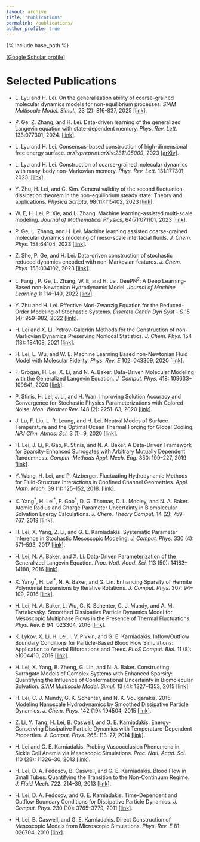 ```yaml
---
layout: archive
title: "Publications"
permalink: /publications/
author_profile: true
---
```


{% include base_path %}

[[Google Scholar profile]](https://scholar.google.com/citations?user=7OlLjl0AAAAJ&hl=en)


Selected Publications
===
* L. Lyu and H. Lei. On the generalization ability of coarse-grained molecular dynamics models for non-equilibrium processes. *SIAM Multiscale Model. Simul.*, 23 (2): 816-837, 2025  [[link]](https://doi.org/10.1137/24M1694549).


* P. Ge, Z. Zhang, and H. Lei. Data-driven learning of the generalized Langevin equation with state-dependent memory. *Phys. Rev. Lett.* 133:077301, 2024. [[link]](https://doi.org/10.1103/PhysRevLett.133.077301).


* L. Lyu and H. Lei. Consensus-based construction of high-dimensional free energy surface. *arXivpreprint:arXiv:2311.05009*, 2023  [[arXiv]](https://arxiv.org/abs/2311.05009).


* L. Lyu and H. Lei. Construction of coarse-grained molecular dynamics with many-body non-Markovian memory. *Phys. Rev. Lett.* 131:177301, 2023. [[link]](https://doi.org/10.1103/PhysRevLett.131.177301).


* Y. Zhu, H. Lei, and C. Kim. General validity of the second fluctuation-dissipation theorem in the non-equilibrium steady state: Theory and applications. *Physica Scripta*, 98(11):115402, 2023 [[link]](https://doi.org/10.1088/1402-4896/acfce5).


* W. E, H. Lei, P. Xie, and L. Zhang. Machine learning-assisted multi-scale modeling. *Journal of Mathematical Physics*, 64(7):071101, 2023 [[link]](https://doi.org/10.1063/5.0149861).


* P. Ge, L. Zhang, and H. Lei. Machine learning assisted coarse-grained molecular dynamics modeling of meso-scale interfacial fluids. *J. Chem. Phys.* 158:64104, 2023 [[link]](https://doi.org/10.1063/5.0131567).


* Z. She, P. Ge, and H. Lei. Data-driven construction of stochastic reduced dynamics encoded with non-Markovian features. *J. Chem. Phys.* 158:034102, 2023 [[link]](https://doi.org/10.1063/5.0130033).


* L. Fang , P. Ge, L. Zhang, W. E, and H. Lei.  DeePN<sup>2</sup>: A
Deep Learning-Based non-Newtonian Hydrodynamic Model. *Journal of 
Machine Learning* 1: 114–140, 2022 [[link]](https://doi.org/10.4208/jml.220115).


* Y. Zhu and H. Lei. Effective Mori-Zwanzig Equation for the Reduced-Order Modeling of Stochastic Systems. *Discrete Contin Dyn Syst - S* 15 (4): 959–982, 2022 [[link]](https://doi.org/10.3934/dcdss.2021096).


* H. Lei and X. Li.  Petrov–Galerkin Methods for the Construction of non-Markovian Dynamics Preserving Nonlocal Statistics. *J. Chem. Phys.* 154 (18): 184108, 2021 [[link]](https://doi.org/10.1063/5.0042679).


* H. Lei, L. Wu, and W. E. Machine Learning Based non-Newtonian
Fluid Model with Molecular Fidelity. *Phys. Rev. E* 102: 043309, 2020
[[link]](https://doi.org/10.1103/PhysRevE.102.043309).


* F. Grogan, H. Lei, X. Li, and N. A. Baker.  Data-Driven Molecular
Modeling with the Generalized Langevin Equation. *J. Comput. Phys.*
418: 109633–109641, 2020 [[link]](https://doi.org/10.1016/j.jcp.2020.109633).

* P. Stinis, H. Lei, J. Li, and H. Wan. Improving Solution
Accuracy and Convergence for Stochastic Physics Parameterizations with
Colored Noise. *Mon. Weather Rev.* 148 (2): 2251–63, 2020
[[link]](https://doi.org/10.1175/MWR-D-19-0178.1).

* J. Lu, F. Liu, L. R. Leung, and H. Lei. Neutral Modes of Surface
Temperature and the Optimal Ocean Thermal Forcing for Global Cooling.
*NPJ Clim. Atmos. Sci.* 3 (1): 9, 2020
[[link]](https://doi.org/10.1038/s41612-020-0112-6).


* H. Lei, J. Li, P. Gao, P. Stinis, and N. A. Baker. A Data-Driven
Framework for Sparsity-Enhanced Surrogates with Arbitrary Mutually
Dependent Randomness. *Comput. Methods Appl. Mech. Eng.* 350: 199–227, 2019
[[link]](https://doi.org/https://doi.org/10.1016/j.cma.2019.03.014).


* Y. Wang, H. Lei, and P. Atzberger. Fluctuating Hydrodynamic
Methods for Fluid-Structure Interactions in Confined Channel
Geometries. *Appl. Math. Mech.* 39 (1): 125–152, 2018.
[[link]](https://doi.org/https://doi.org/10.1007/s10483-018-2253-8).


* X. Yang<sup>\*</sup>, H. Lei<sup>\*</sup>, P. Gao<sup>\*</sup>, D. G.
Thomas, D. L. Mobley, and N. A. Baker. Atomic Radius and Charge
Parameter Uncertainty in Biomolecular Solvation Energy Calculations.
*J. Chem. Theory Comput.* 14 (2): 759–767, 2018
[[link]](https://doi.org/10.1021/acs.jctc.7b00905).


* H. Lei, X. Yang, Z. Li, and G. E. Karniadakis. Systematic
Parameter Inference in Stochastic Mesoscopic Modeling. *J. Comput.
Phys.* 330 (4): 571–593, 2017 [[link]](https://doi.org/10.1016/j.jcp.2016.10.029).


* H. Lei, N. A. Baker, and X. Li.  Data-Driven Parameterization of
the Generalized Langevin Equation. *Proc. Natl. Acad. Sci.* 113 (50):
14183–14188, 2016 [[link]](https://doi.org/10.1073/pnas.1609587113).


* X. Yang<sup>\*</sup>, H. Lei<sup>\*</sup>, N. A. Baker, and G. Lin.
 Enhancing Sparsity of Hermite Polynomial Expansions by Iterative
Rotations. *J. Comput. Phys.* 307: 94–109, 2016 [[link]](https://doi.org/10.1016/j.jcp.2015.11.038).


* H. Lei, N. A. Baker, L. Wu, G. K. Schenter, C. J. Mundy, and A. M.
Tartakovsky.  Smoothed Dissipative Particle Dynamics Model for
Mesoscopic Multiphase Flows in the Presence of Thermal Fluctuations.
*Phys. Rev. E* 94: 023304, 2016 [[link]](https://doi.org/10.1103/PhysRevE.94.023304).


* K. Lykov, X. Li, H. Lei, I. V. Pivkin, and G. E. Karniadakis. 
Inflow/Outflow Boundary Conditions for Particle-Based Blood Flow
Simulations: Application to Arterial Bifurcations and Trees. *PLoS
Comput. Biol.* 11 (8): e1004410, 2015 [[link]](https://doi.org/10.1371/journal.pcbi.1004410).

* H. Lei, X. Yang, B. Zheng, G. Lin, and N. A. Baker. Constructing
Surrogate Models of Complex Systems with Enhanced Sparsity: Quantifying
the Influence of Conformational Uncertainty in Biomolecular Solvation.
*SIAM Multiscale Model. Simul.* 13 (4): 1327–1353, 2015 [[link]](https://doi.org/10.1137/140981587).

* H. Lei, C. J. Mundy, G. K. Schenter, and N. K. Voulgarakis. 2015.
Modeling Nanoscale Hydrodynamics by Smoothed Dissipative Particle
Dynamics. *J. Chem. Phys.* 142 (19): 194504, 2015 [[link]](https://doi.org/10.1063/1.4921222).


<!---
* X. Li, E. Du, H. Lei, Y. Tang, M. Dao, S. Suresh, and G. E.
Karniadakis. Patient-Specific Blood Rheology in Sickle-Cell
Anaemia. *Interface Focus* 6 (1): 20150065, 2015
[[link]](https://doi.org/10.1098/rsfs.2015.0065).

* X. Li, Z. Peng, H. Lei, M. Dao, and G. E. Karniadakis.  Probing
Red Blood Cell Mechanics, Rheology and Dynamics with a Two-Component
Multi-Scale Model. *Phil. Trans. R. Soc. A* 372 (2021): 20130389,  2014
[[link]](https://doi.org/10.1098/rsta.2013.0389).
--->

* Z. Li, Y. Tang, H. Lei, B. Caswell, and G. E. Karniadakis.
Energy-Conserving Dissipative Particle Dynamics with
Temperature-Dependent Properties. *J. Comput. Phys.* 265: 113–27, 2014
[[link]](https://doi.org/10.1016/j.jcp.2014.02.003).


* H. Lei and G. E. Karniadakis. Probing Vasoocclusion Phenomena in Sickle Cell Anemia via
Mesoscopic Simulations. *Proc. Natl. Acad. Sci.* 110 (28): 11326–30, 2013 
[[link]](https://doi.org/10.1073/pnas.1221297110).


* H. Lei, D. A. Fedosov, B. Caswell, and G. E. Karniadakis. Blood
Flow in Small Tubes: Quantifying the Transition to the Non-Continuum
Regime. *J. Fluid Mech.* 722: 214–39, 2013
[[link]](https://doi.org/10.1017/jfm.2013.91).

<!---
* H. Lei and G. E. Karniadakis. Predicting the Morphology of
Sickle Red Blood Cells Using Coarse-Grained Models of Intracellualr
Aligned Hemoglobin Polymers. *Soft Matter* 8: 4507–16, 2012
[[link]](https://doi.org/10.1039/C2SM07294G).

* H. Lei and G. E. Karnidakis.  Quantifying the Rheological and
Hemodynamic Characteristics of Sickle Cell Anemia. *Biophys. J.* 102:
185–194, 2012 [[link]](https://doi.org/10.1016/j.bpj.2011.12.006).


* L. Grinberg, M. Deng, H. Lei, J. A. Insley, and G. E. Karniadakis.
Multiscale Simulations of Blood Flow: From a Platelet to an
Artery. *Proc. of Conference of the Extreme Science and Engineering
Discovery* 33: 1–7, 2012 [[link]](https://doi.org/10.1145/2335755.2335829).

* D. A. Fedosov, H. Lei, B. Caswell, S. Suresh, and G. E. Karniadakis. Multiscale Modeling of Red Blood Cell Mechanics and Blood Flow in Malaria. *PLoS Comput. Biol.* 7 (12): e1002270, 2011 [[link]](https://doi.org/10.1371/journal.pcbi.1002270).
--->

* H. Lei, D. A. Fedosov, and G. E. Karniadakis. Time-Dependent and Outflow Boundary Conditions for Dissipative Particle Dynamics. *J. Comput. Phys.* 230 (10): 3765–3779, 2011
[[link]](https://doi.org/https://doi.org/10.1016/j.jcp.2011.02.003).


* H. Lei, B. Caswell, and G. E. Karniadakis. Direct Construction of Mesoscopic Models from Microscopic Simulations. *Phys. Rev. E* 81:
026704, 2010 [[link]](https://doi.org/10.1103/PhysRevE.81.026704).

<!---

Book Chapters
===
* H. Lei and G. E. Karniadakis. Multiscale Modeling of Sickle
Cell Anemia. In  A. Quarteroni, editor, *Modeling the Heart and the Circulatory System*,
119–156. Springer, 2015 [[link]](https://doi.org/10.1007/978-3-319-05230-4_5).

* X. Li and H. Lei. Multiscale Modeling of Sickle
Cell Anemia. In W. Andreoni and S. Yip, editors, *Handbook of Materials
Modeling: Applications: Current and Emerging Materials* 1–18. Springer, 2018
[[link]](https://doi.org/10.1007/978-3-319-50257-1_67-1).

-->
